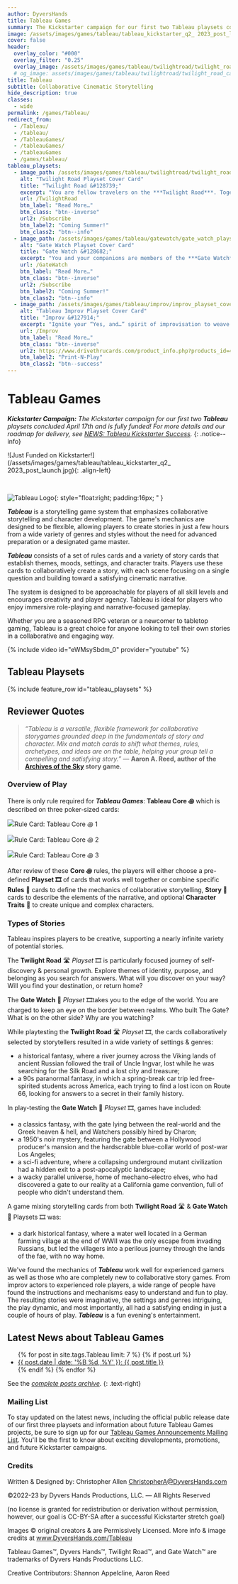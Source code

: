 ```yaml
---
author: DyversHands
title: Tableau Games
summary: The Kickstarter campaign for our first two Tableau playsets concluded April 17th and is fully funded! For more details and our roadmap for delivery.
image: /assets/images/games/tableau/tableau_kickstarter_q2_ 2023_post_launch.jpg
cover: false
header:
  overlay_color: "#000"
  overlay_filter: "0.25"
  overlay_image: /assets/images/games/tableau/twilightroad/twilight_road_banner_1280_360.jpg
  # og_image: assets/images/games/tableau/twilightroad/twilight_road_card.jpg
title: Tableau
subtitle: Collaborative Cinematic Storytelling
hide_description: true
classes:
  - wide
permalink: /games/Tableau/
redirect_from:
  - /Tableau/
  - /tableau/
  - /TableauGames/
  - /tableauGames/
  - /tableauGames
  - /games/tableau/
tableau_playsets:
  - image_path: /assets/images/games/tableau/twilightroad/twilight_road_playset_cover_750_1050.png
    alt: "Twilight Road Playset Cover Card"
    title: "Twilight Road &#128739;"
    excerpt: "You are fellow travelers on the ***Twilight Road***. Together your journey will take you through choices & transitions, quests & trials. What will you discover on your way? Will you find your destination or return home? Either way, you will arrive changed. These are the stories of the ***Twilight Road***. Every game session is different, every road, every journey is unique."
    url: /TwilightRoad
    btn_label: "Read More…"
    btn_class: "btn--inverse"
    url2: /Subscribe
    btn_label2: "Coming Summer!"
    btn_class2: "btn--info"
  - image_path: /assets/images/games/tableau/gatewatch/gate_watch_playset_cover_750_1050.png
    alt: "Gate Watch Playset Cover Card"
    title: "Gate Watch &#128682;"
    excerpt: "You and your companions are members of the ***Gate Watch*** – charged to monitor the border between realms. Who built *The Gate*? What is on the other side? Why are you watching? What are you guarding against? These are the questions you will answer as you explore the *Enigma* that is *The Gate*. Every game session is different, every world, every gate unique."
    url: /GateWatch
    btn_label: "Read More…"
    btn_class: "btn--inverse"
    url2: /Subscribe
    btn_label2: "Coming Summer!"
    btn_class2: "btn--info"
  - image_path: /assets/images/games/tableau/improv/improv_playset_cover_750_1050.png
    alt: "Tableau Improv Playset Cover Card"
    title: "Improv &#127914;"
    excerpt: "Ignite your “Yes, and…” spirit of improvisation to weave unique tales together, one scene at a time. Collaborate to create unforgettable narratives across genres, fostering unexpected bonds between characters. Hone your narrative skills with rules designed for spontaneous & unscripted storytelling. Perfect for roleplaying, improv, and creative writing."
    url: /Improv
    btn_label: "Read More…"
    btn_class: "btn--inverse"
    url2: https://www.drivethrucards.com/product_info.php?products_id=432580
    btn_label2: "Print-N-Play"
    btn_class2: "btn--success"
---
```


# Tableau Games

_**Kickstarter Campaign:** The Kickstarter campaign for our first two **Tableau** playsets concluded April 17th and is fully funded! For more details and our roadmap for delivery, see [NEWS: Tableau Kickstarter Success](/news/Tableau-Kickstarter-Success/)._
{: .notice--info}

![Just Funded on Kickstarter!](/assets/images/games/tableau/tableau_kickstarter_q2_ 2023_post_launch.jpg){: .align-left}

<p>&nbsp;</p>

![Tableau Logo](/assets/images/logos/Tableau_Games_portrait_white_spot_rgb_on_black_190_190.png){: style="float:right; padding:16px; " }

***Tableau*** is a storytelling game system that emphasizes collaborative storytelling and character development. The game's mechanics are designed to be flexible, allowing players to create stories in just a few hours from a wide variety of genres and styles without the need for advanced preparation or a designated game master.

***Tableau*** consists of a set of rules cards and a variety of story cards that establish themes, moods, settings, and character traits. Players use these cards to collaboratively create a story, with each scene focusing on a single question and building toward a satisfying cinematic narrative.

The system is designed to be approachable for players of all skill levels and encourages creativity and player agency. Tableau is ideal for players who enjoy immersive role-playing and narrative-focused gameplay.

Whether you are a seasoned RPG veteran or a newcomer to tabletop gaming, Tableau is a great choice for anyone looking to tell their own stories in a collaborative and engaging way.

{% include video id="eWMsySbdm_0" provider="youtube" %}

## Tableau Playsets

{% include feature_row id="tableau_playsets" %}
## Reviewer Quotes

> *“Tableau is a versatile, flexible framework for collaborative storygames grounded deep in the fundamentals of story and character. Mix and match cards to shift what themes, rules, archetypes, and ideas are on the table, helping your group tell a compelling and satisfying story.”* — **Aaron A. Reed, author of the [Archives of the Sky](https://www.kickstarter.com/projects/1850151847/archives-of-the-sky-epic-sci-fi-roleplaying) story game.**

### Overview of Play

There is only rule required for ***Tableau Games***: **Tableau Core ꩜** which is described on three poker-sized cards:

![Rule Card: Tableau Core ꩜ 1](/assets/images/games/tableau/core/core_rule_core_1_1500_1050.png)

![Rule Card: Tableau Core ꩜ 2](/assets/images/games/tableau/core/core_rule_core_2_1500_1050.png)

![Rule Card: Tableau Core ꩜ 3](/assets/images/games/tableau/core/core_rule_core_3_1500_1050.png)

After review of these **Core ꩜** rules, the players will either choose a pre-defined **Playset 🎞** of cards that works well together or combine specific **Rules** 📜 cards to define the mechanics of collaborative storytelling, **Story 📖** cards to describe the elements of the narrative, and optional **Character Traits** 👤 to create unique and complex characters.

### Types of Stories

Tableau inspires players to be creative, supporting a nearly infinite variety of potential stories.

The **Twilight Road** 🛣️ _Playset_ 🎞 is particularly focused journey of self-discovery & personal growth. Explore themes of identity, purpose, and belonging as you search for answers. What will you discover on your way? Will you find your destination, or return home? 

The **Gate Watch** 🚪 _Playset_ 🎞takes you to the edge of the world. You are charged to keep an eye on the border between realms. Who built The Gate? What is on the other side? Why are you watching? 

While playtesting the **Twilight Road** 🛣 _Playset_ 🎞, the cards collaboratively selected by storytellers resulted in a wide variety of settings & genres:

* a historical fantasy, where a river journey across the Viking lands of ancient Russian followed the trail of Uncle Ingvar, lost while he was searching for the Silk Road and a lost city and treasure;
* a 90s paranormal fantasy, in which a spring-break car trip led free-spirited students across America, each trying to find a lost icon on Route 66, looking for answers to a secret in their family history.

In play-testing the **Gate Watch** 🚪 _Playset_ 🎞, games have included:

* a classics fantasy, with the gate lying between the real-world and the Greek heaven & hell, and Watchers possibly hired by Charon;
* a 1950's noir mystery, featuring the gate between a Hollywood producer's mansion and the hardscrabble blue-collar world of post-war Los Angeles;
* a sci-fi adventure, where a collapsing underground mutant civilization had a hidden exit to a post-apocalyptic landscape;
* a wacky parallel universe, home of mechano-electro elves, who had discovered a gate to our reality at a California game convention, full of people who didn't understand them.

A game mixing storytelling cards from both **Twilight Road** 🛣 & **Gate Watch** 🚪 Playsets 🎞 was:

* a dark historical fantasy, where a water well located in a German farming village at the end of WWII was the only escape from invading Russians, but led the villagers into a perilous journey through the lands of the fae, with no way home.

We've found the mechanics of ***Tableau*** work well for experienced gamers as well as those who are completely new to collaborative story games. From improv actors to experienced role players, a wide range of people have found the instructions and mechanisms easy to understand and fun to play. The resulting stories were imaginative, the settings and genres intriguing, the play dynamic, and most importantly, all had a satisfying ending in just a couple of hours of play. ***Tableau*** is a fun evening's entertainment.

## Latest News about Tableau Games

<ul>
  {% for post in site.tags.Tableau limit: 7 %}
    {% if post.url %}
        <li><a href="{{ post.url }}">{{ post.date | date: '%B %d, %Y' }}: {{ post.title }}</a></li>
    {% endif %}
  {% endfor %}
</ul>

See the _[complete posts archive](/posts/)._ 
{: .text-right}

### Mailing List

To stay updated on the latest news, including the official public release date of our first three playsets and information about future Tableau Games projects, be sure to sign up for our [Tableau Games Announcements Mailing List](https://dyvershands.page.link/85EH). You'll be the first to know about exciting developments, promotions, and future Kickstarter campaigns.

### Credits

Written & Designed by: Christopher Allen <ChristopherA@DyversHands.com>

©2022-23 by Dyvers Hands Productions, LLC. — All Rights Reserved

(no license is granted for redistribution or derivation without permission, however, our goal is CC-BY-SA after a successful Kickstarter stretch goal)

Images © original creators & are Permissively Licensed. More info & image credits at www.DyversHands.com/Tableau

Tableau Games™, Dyvers Hands™, Twilight Road™, and Gate Watch™ are trademarks of Dyvers Hands Productions LLC.

Creative Contributors: Shannon Appelcline, Aaron Reed

